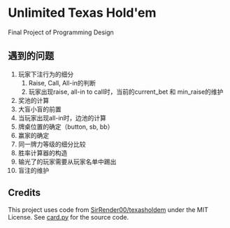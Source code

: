 # Unlimited Texas Hold'em
Final Project of Programming Design  


## 遇到的问题
1. 玩家下注行为的细分
   1. Raise, Call, All-in的判断
   2. 玩家出现raise, all-in to call时，当前的current_bet 和 min_raise的维护
2. 奖池的计算
3. 大盲小盲的前置
4. 当玩家出现all-in时，边池的计算
5. 牌桌位置的确定（button, sb, bb）
6. 赢家的确定
7. 同一牌力等级的细分比较
8. 胜率计算器的构造
9. 输光了的玩家需要从玩家名单中踢出
10. 盲注的维护


## Credits

This project uses code from [SirRender00/texasholdem](https://github.com/SirRender00/texasholdem)
under the MIT License. See [card.py](./src/components/card.py) for the source code.
